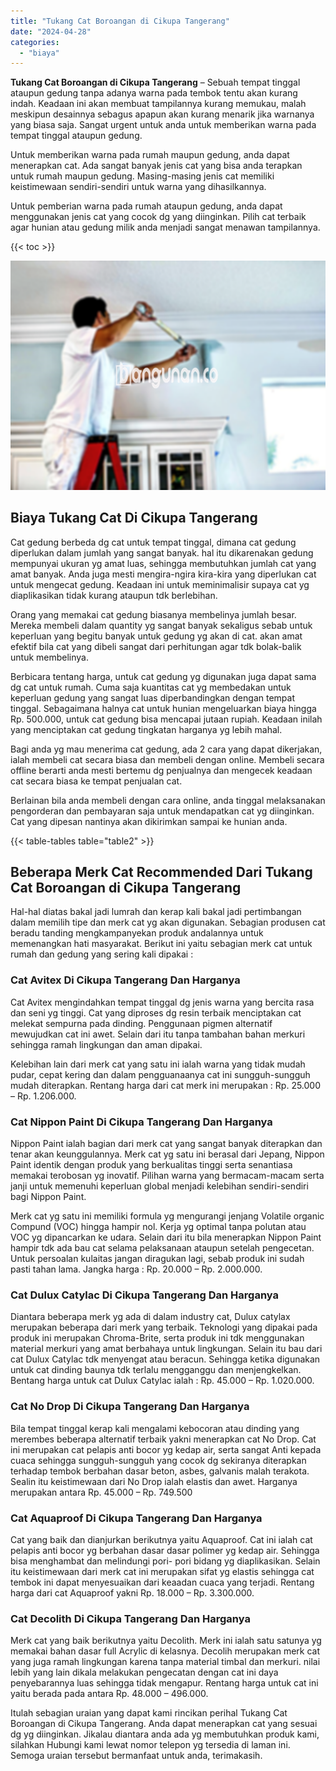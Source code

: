 ```yaml
---
title: "Tukang Cat Boroangan di Cikupa Tangerang"
date: "2024-04-28"
categories: 
  - "biaya"
---
```


**Tukang Cat Boroangan di Cikupa Tangerang** – Sebuah tempat tinggal ataupun gedung tanpa adanya warna pada tembok tentu akan kurang indah. Keadaan ini akan membuat tampilannya kurang memukau, malah meskipun desainnya sebagus apapun akan kurang menarik jika warnanya yang biasa saja. Sangat urgent untuk anda untuk memberikan warna pada tempat tinggal ataupun gedung.

Untuk memberikan warna pada rumah maupun gedung, anda dapat menerapkan cat. Ada sangat banyak jenis cat yang bisa anda terapkan untuk rumah maupun gedung. Masing-masing jenis cat memiliki keistimewaan sendiri-sendiri untuk warna yang dihasilkannya.

Untuk pemberian warna pada rumah ataupun gedung, anda dapat menggunakan jenis cat yang cocok dg yang diinginkan. Pilih cat terbaik agar hunian atau gedung milik anda menjadi sangat menawan tampilannya.

{{< toc >}}

![Tukang Cat Boroangan di Cikupa Tangerang](/images/jasa-cat-murah17.png)

## Biaya Tukang Cat Di Cikupa Tangerang

Cat gedung berbeda dg cat untuk tempat tinggal, dimana cat gedung diperlukan dalam jumlah yang sangat banyak. hal itu dikarenakan gedung mempunyai ukuran yg amat luas, sehingga membutuhkan jumlah cat yang amat banyak. Anda juga mesti mengira-ngira kira-kira yang diperlukan cat untuk mengecat gedung. Keadaan ini untuk meminimalisir supaya cat yg diaplikasikan tidak kurang ataupun tdk berlebihan.

Orang yang memakai cat gedung biasanya membelinya jumlah besar. Mereka membeli dalam quantity yg sangat banyak sekaligus sebab untuk keperluan yang begitu banyak untuk gedung yg akan di cat. akan amat efektif bila cat yang dibeli sangat dari perhitungan agar tdk bolak-balik untuk membelinya.

Berbicara tentang harga, untuk cat gedung yg digunakan juga dapat sama dg cat untuk rumah. Cuma saja kuantitas cat yg membedakan untuk keperluan gedung yang sangat luas diperbandingkan dengan tempat tinggal. Sebagaimana halnya cat untuk hunian mengeluarkan biaya hingga Rp. 500.000, untuk cat gedung bisa mencapai jutaan rupiah. Keadaan inilah yang menciptakan cat gedung tingkatan harganya yg lebih mahal.

Bagi anda yg mau menerima cat gedung, ada 2 cara yang dapat dikerjakan, ialah membeli cat secara biasa dan membeli dengan online. Membeli secara offline berarti anda mesti bertemu dg penjualnya dan mengecek keadaan cat secara biasa ke tempat penjualan cat.

Berlainan bila anda membeli dengan cara online, anda tinggal melaksanakan pengorderan dan pembayaran saja untuk mendapatkan cat yg diinginkan. Cat yang dipesan nantinya akan dikirimkan sampai ke hunian anda.

{{< table-tables table="table2" >}}

## Beberapa Merk Cat Recommended Dari Tukang Cat Boroangan di Cikupa Tangerang

Hal-hal diatas bakal jadi lumrah dan kerap kali bakal jadi pertimbangan dalam memilih tipe dan merk cat yg akan digunakan. Sebagian produsen cat beradu tanding mengkampanyekan produk andalannya untuk memenangkan hati masyarakat. Berikut ini yaitu sebagian merk cat untuk rumah dan gedung yang sering kali dipakai :

### Cat Avitex Di Cikupa Tangerang Dan Harganya

Cat Avitex mengindahkan tempat tinggal dg jenis warna yang bercita rasa dan seni yg tinggi. Cat yang diproses dg resin terbaik menciptakan cat melekat sempurna pada dinding. Penggunaan pigmen alternatif mewujudkan cat ini awet. Selain dari itu tanpa tambahan bahan merkuri sehingga ramah lingkungan dan aman dipakai.

Kelebihan lain dari merk cat yang satu ini ialah warna yang tidak mudah pudar, cepat kering dan dalam pengguanaanya cat ini sungguh-sungguh mudah diterapkan. Rentang harga dari cat merk ini merupakan : Rp. 25.000 – Rp. 1.206.000.

### Cat Nippon Paint Di Cikupa Tangerang Dan Harganya

Nippon Paint ialah bagian dari merk cat yang sangat banyak diterapkan dan tenar akan keunggulannya. Merk cat yg satu ini berasal dari Jepang, Nippon Paint identik dengan produk yang berkualitas tinggi serta senantiasa memakai terobosan yg inovatif. Pilihan warna yang bermacam-macam serta janji untuk memenuhi keperluan global menjadi kelebihan sendiri-sendiri bagi Nippon Paint.

Merk cat yg satu ini memiliki formula yg mengurangi jenjang Volatile organic Compund (VOC) hingga hampir nol. Kerja yg optimal tanpa polutan atau VOC yg dipancarkan ke udara. Selain dari itu bila menerapkan Nippon Paint hampir tdk ada bau cat selama pelaksanaan ataupun setelah pengecetan. Untuk persoalan kulaitas jangan diragukan lagi, sebab produk ini sudah pasti tahan lama. Jangka harga : Rp. 20.000 – Rp. 2.000.000.

### Cat Dulux Catylac Di Cikupa Tangerang Dan Harganya

Diantara beberapa merk yg ada di dalam industry cat, Dulux catylax merupakan beberapa dari merk yang terbaik. Teknologi yang dipakai pada produk ini merupakan Chroma-Brite, serta produk ini tdk menggunakan material merkuri yang amat berbahaya untuk lingkungan. Selain itu bau dari cat Dulux Catylac tdk menyengat atau beracun. Sehingga ketika digunakan untuk cat dinding baunya tdk terlalu mengganggu dan menjengkelkan. Bentang harga untuk cat Dulux Catylac ialah : Rp. 45.000 – Rp. 1.020.000.

### Cat No Drop Di Cikupa Tangerang Dan Harganya

Bila tempat tinggal kerap kali mengalami kebocoran atau dinding yang merembes beberapa alternatif terbaik yakni menerapkan cat No Drop. Cat ini merupakan cat pelapis anti bocor yg kedap air, serta sangat Anti kepada cuaca sehingga sungguh-sungguh yang cocok dg sekiranya diterapkan terhadap tembok berbahan dasar beton, asbes, galvanis malah terakota. Sealin itu keistimewaan dari No Drop ialah elastis dan awet. Harganya merupakan antara Rp. 45.000 – Rp. 749.500

### Cat Aquaproof Di Cikupa Tangerang Dan Harganya

Cat yang baik dan dianjurkan berikutnya yaitu Aquaproof. Cat ini ialah cat pelapis anti bocor yg berbahan dasar dasar polimer yg kedap air. Sehingga bisa menghambat dan melindungi pori- pori bidang yg diaplikasikan. Selain itu keistimewaan dari merk cat ini merupakan sifat yg elastis sehingga cat tembok ini dapat menyesuaikan dari keaadan cuaca yang terjadi. Rentang harga dari cat Aquaproof yakni Rp. 18.000 – Rp. 3.300.000.

### Cat Decolith Di Cikupa Tangerang Dan Harganya

Merk cat yang baik berikutnya yaitu Decolith. Merk ini ialah satu satunya yg memakai bahan dasar full Acrylic di kelasnya. Decolih merupakan merk cat yang juga ramah lingkungan karena tanpa material timbal dan merkuri. nilai lebih yang lain dikala melakukan pengecatan dengan cat ini daya penyebarannya luas sehingga tidak mengapur. Rentang harga untuk cat ini yaitu berada pada antara Rp. 48.000 – 496.000.

Itulah sebagian uraian yang dapat kami rincikan perihal Tukang Cat Boroangan di Cikupa Tangerang. Anda dapat menerapkan cat yang sesuai dg yg diinginkan. Jikalau diantara anda ada yg membutuhkan produk kami, silahkan Hubungi kami lewat nomor telepon yg tersedia di laman ini. Semoga uraian tersebut bermanfaat untuk anda, terimakasih.
